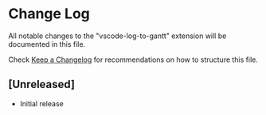 # Change Log

All notable changes to the "vscode-log-to-gantt" extension will be documented in this file.

Check [Keep a Changelog](http://keepachangelog.com/) for recommendations on how to structure this file.

## [Unreleased]

- Initial release